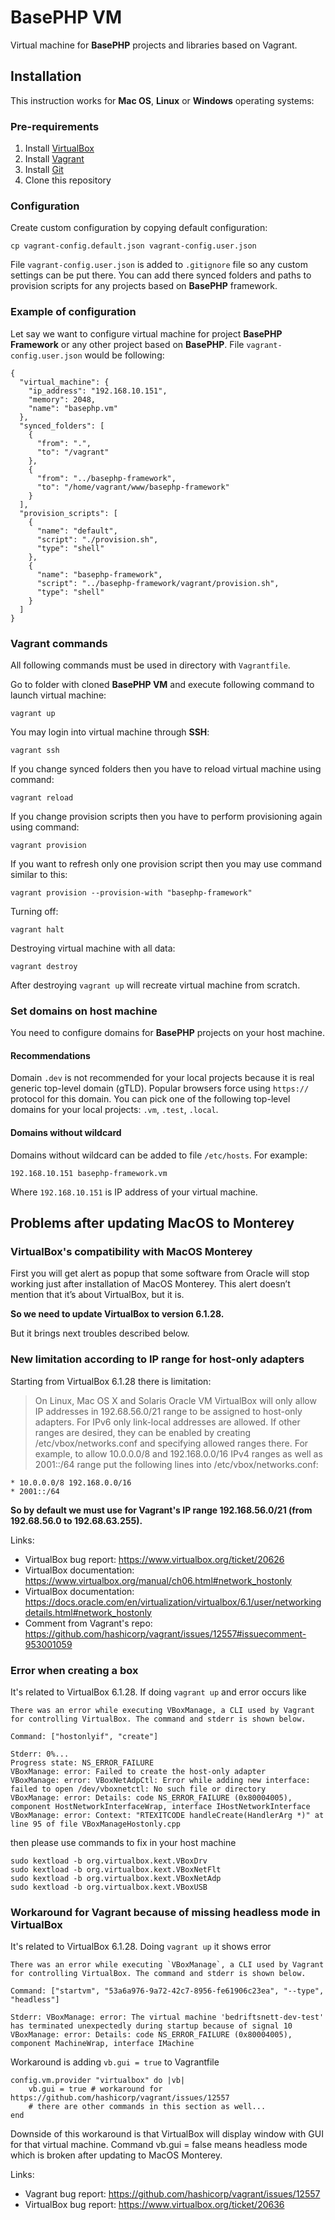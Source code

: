 
# BasePHP VM

Virtual machine for **BasePHP** projects and libraries based on Vagrant.

## Installation

This instruction works for **Mac OS**, **Linux** or **Windows** operating systems:

### Pre-requirements

1. Install [VirtualBox](https://www.virtualbox.org/wiki/Downloads)
1. Install [Vagrant](https://www.vagrantup.com/downloads.html)
1. Install [Git](https://git-scm.com/downloads)
1. Clone this repository

### Configuration

Create custom configuration by copying default configuration:

```
cp vagrant-config.default.json vagrant-config.user.json
```

File `vagrant-config.user.json` is added to `.gitignore` file so any
custom settings can be put there. You can add there synced folders and
paths to provision scripts for any projects based on **BasePHP** framework.

### Example of configuration

Let say we want to configure virtual machine for project **BasePHP Framework**
or any other project based on **BasePHP**. File `vagrant-config.user.json` would be following:

```
{
  "virtual_machine": {
    "ip_address": "192.168.10.151",
    "memory": 2048,
    "name": "basephp.vm"
  },
  "synced_folders": [
    {
      "from": ".",
      "to": "/vagrant"
    },
    {
      "from": "../basephp-framework",
      "to": "/home/vagrant/www/basephp-framework"
    }
  ],
  "provision_scripts": [
    {
      "name": "default",
      "script": "./provision.sh",
      "type": "shell"
    },
    {
      "name": "basephp-framework",
      "script": "../basephp-framework/vagrant/provision.sh",
      "type": "shell"
    }
  ]
}
```

### Vagrant commands

All following commands must be used in directory with `Vagrantfile`.

Go to folder with cloned **BasePHP VM** and execute following command to launch virtual machine:

```
vagrant up
```

You may login into virtual machine through **SSH**:

```
vagrant ssh 
```

If you change synced folders then you have to reload virtual machine 
using command:

```
vagrant reload
```

If you change provision scripts then you have to perform provisioning again
using command:

```
vagrant provision 
```

If you want to refresh only one provision script then you may use command
similar to this:

```
vagrant provision --provision-with "basephp-framework" 
```

Turning off:

```
vagrant halt 
```

Destroying virtual machine with all data:

```
vagrant destroy 
```

After destroying `vagrant up` will recreate virtual machine from scratch.

### Set domains on host machine

You need to configure domains for **BasePHP** projects on
your host machine.

#### Recommendations

Domain `.dev` is not recommended for your local projects because it
is real generic top-level domain (gTLD). Popular browsers force using `https://`
protocol for this domain. You can pick one of the following top-level
domains for your local projects: `.vm`, `.test`, `.local`.

#### Domains without wildcard

Domains without wildcard can be added to file `/etc/hosts`. For example:

```
192.168.10.151 basephp-framework.vm 
```

Where `192.168.10.151` is IP address of your virtual machine.

## Problems after updating MacOS to Monterey

### VirtualBox's compatibility with MacOS Monterey

First you will get alert as popup that some software from Oracle will stop working just after installation of MacOS Monterey. This alert doesn’t mention that it’s about VirtualBox, but it is.

**So we need to update VirtualBox to version 6.1.28.**

But it brings next troubles described below.

### New limitation according to IP range for host-only adapters

Starting from VirtualBox 6.1.28 there is limitation:

> On Linux, Mac OS X and Solaris Oracle VM VirtualBox will only allow IP addresses in 192.68.56.0/21 range to be assigned to host-only adapters. For IPv6 only link-local addresses are allowed. If other ranges are desired, they can be enabled by creating /etc/vbox/networks.conf and specifying allowed ranges there. For example, to allow 10.0.0.0/8 and 192.168.0.0/16 IPv4 ranges as well as 2001::/64 range put the following lines into /etc/vbox/networks.conf:

```
* 10.0.0.0/8 192.168.0.0/16
* 2001::/64
```

**So by default we must use for Vagrant's IP range 192.168.56.0/21 (from 192.68.56.0 to 192.68.63.255).**

Links:

- VirtualBox bug report: https://www.virtualbox.org/ticket/20626
- VirtualBox documentation: https://www.virtualbox.org/manual/ch06.html#network_hostonly
- VirtualBox documentation: https://docs.oracle.com/en/virtualization/virtualbox/6.1/user/networkingdetails.html#network_hostonly
- Comment from Vagrant's repo: https://github.com/hashicorp/vagrant/issues/12557#issuecomment-953001059

### Error when creating a box

It's related to VirtualBox 6.1.28. If doing `vagrant up` and error occurs like

```
There was an error while executing VBoxManage, a CLI used by Vagrant
for controlling VirtualBox. The command and stderr is shown below.

Command: ["hostonlyif", "create"]

Stderr: 0%...
Progress state: NS_ERROR_FAILURE
VBoxManage: error: Failed to create the host-only adapter
VBoxManage: error: VBoxNetAdpCtl: Error while adding new interface: failed to open /dev/vboxnetctl: No such file or directory
VBoxManage: error: Details: code NS_ERROR_FAILURE (0x80004005), component HostNetworkInterfaceWrap, interface IHostNetworkInterface
VBoxManage: error: Context: "RTEXITCODE handleCreate(HandlerArg *)" at line 95 of file VBoxManageHostonly.cpp
```

then please use commands to fix in your host machine

```
sudo kextload -b org.virtualbox.kext.VBoxDrv 
sudo kextload -b org.virtualbox.kext.VBoxNetFlt 
sudo kextload -b org.virtualbox.kext.VBoxNetAdp 
sudo kextload -b org.virtualbox.kext.VBoxUSB
```

### Workaround for Vagrant because of missing headless mode in VirtualBox

It's related to VirtualBox 6.1.28. Doing `vagrant up` it shows error

```
There was an error while executing `VBoxManage`, a CLI used by Vagrant
for controlling VirtualBox. The command and stderr is shown below.

Command: ["startvm", "53a6a976-9a72-42c7-8956-fe61906c23ea", "--type", "headless"]

Stderr: VBoxManage: error: The virtual machine 'bedriftsnett-dev-test' has terminated unexpectedly during startup because of signal 10
VBoxManage: error: Details: code NS_ERROR_FAILURE (0x80004005), component MachineWrap, interface IMachine
```

Workaround is adding `vb.gui = true` to Vagrantfile

```
config.vm.provider "virtualbox" do |vb|
    vb.gui = true # workaround for https://github.com/hashicorp/vagrant/issues/12557
    # there are other commands in this section as well...
end
```

Downside of this workaround is that VirtualBox will display window with GUI for that virtual machine. Command vb.gui = false means headless mode which is broken after updating to MacOS Monterey.

Links:

- Vagrant bug report: https://github.com/hashicorp/vagrant/issues/12557
- VirtualBox bug report: https://www.virtualbox.org/ticket/20636
